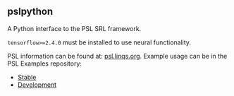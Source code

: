 ## pslpython

A Python interface to the PSL SRL framework.

`tensorflow>=2.4.0` must be installed to use neural functionality.

PSL information can be found at: [psl.linqs.org](https://psl.linqs.org/).
Example usage can be in the PSL Examples repository:
 - [Stable](https://github.com/linqs/psl-examples)
 - [Development](https://github.com/linqs/psl-examples/tree/develop)

